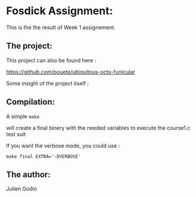 # Fosdick Assignment:

This is the the result of Week 1 assignement.

## The project:

This project can also be found here :

https://github.com/pouete/ubiquitous-octo-funicular

Some insight of the project itself :



## Compilation:

A simple
`make `

will create a final binery with the needed variables to execute the course1.c test suit


If you want the verbose mode, you could use :

`make final EXTRA='-DVERBOSE'`


## The author:

Julien Godin
